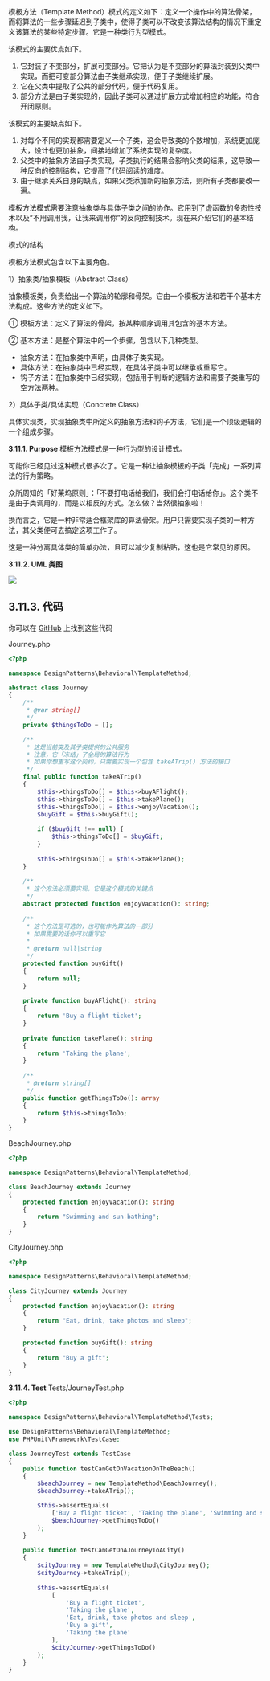 模板方法（Template Method）模式的定义如下：定义一个操作中的算法骨架，而将算法的一些步骤延迟到子类中，使得子类可以不改变该算法结构的情况下重定义该算法的某些特定步骤。它是一种类行为型模式。

该模式的主要优点如下。

1. 它封装了不变部分，扩展可变部分。它把认为是不变部分的算法封装到父类中实现，而把可变部分算法由子类继承实现，便于子类继续扩展。
2. 它在父类中提取了公共的部分代码，便于代码复用。
3. 部分方法是由子类实现的，因此子类可以通过扩展方式增加相应的功能，符合开闭原则。


该模式的主要缺点如下。

1. 对每个不同的实现都需要定义一个子类，这会导致类的个数增加，系统更加庞大，设计也更加抽象，间接地增加了系统实现的复杂度。
2. 父类中的抽象方法由子类实现，子类执行的结果会影响父类的结果，这导致一种反向的控制结构，它提高了代码阅读的难度。
3. 由于继承关系自身的缺点，如果父类添加新的抽象方法，则所有子类都要改一遍。

模板方法模式需要注意抽象类与具体子类之间的协作。它用到了虚函数的多态性技术以及“不用调用我，让我来调用你”的反向控制技术。现在来介绍它们的基本结构。

模式的结构

模板方法模式包含以下主要角色。

1）抽象类/抽象模板（Abstract Class）

抽象模板类，负责给出一个算法的轮廓和骨架。它由一个模板方法和若干个基本方法构成。这些方法的定义如下。

① 模板方法：定义了算法的骨架，按某种顺序调用其包含的基本方法。

② 基本方法：是整个算法中的一个步骤，包含以下几种类型。

- 抽象方法：在抽象类中声明，由具体子类实现。
- 具体方法：在抽象类中已经实现，在具体子类中可以继承或重写它。
- 钩子方法：在抽象类中已经实现，包括用于判断的逻辑方法和需要子类重写的空方法两种。

2）具体子类/具体实现（Concrete Class）

具体实现类，实现抽象类中所定义的抽象方法和钩子方法，它们是一个顶级逻辑的一个组成步骤。

**3.11.1. Purpose**
模板方法模式是一种行为型的设计模式。

可能你已经见过这种模式很多次了。它是一种让抽象模板的子类「完成」一系列算法的行为策略。

众所周知的「好莱坞原则」：「不要打电话给我们，我们会打电话给你」。这个类不是由子类调用的，而是以相反的方式。怎么做？当然很抽象啦！

换而言之，它是一种非常适合框架库的算法骨架。用户只需要实现子类的一种方法，其父类便可去搞定这项工作了。

这是一种分离具体类的简单办法，且可以减少复制粘贴，这也是它常见的原因。

**3.11.2. UML 类图**

![](../../images/DesignPatterns/TemplateMethod.png)

## 3.11.3. 代码

你可以在 [GitHub](https://github.com/domnikl/DesignPatternsPHP/tree/master/Behavioral/TemplateMethod) 上找到这些代码

Journey.php
```php
<?php

namespace DesignPatterns\Behavioral\TemplateMethod;

abstract class Journey
{
    /**
     * @var string[]
     */
    private $thingsToDo = [];

    /**
     * 这是当前类及其子类提供的公共服务
     * 注意，它「冻结」了全局的算法行为
     * 如果你想重写这个契约，只需要实现一个包含 takeATrip() 方法的接口
     */
    final public function takeATrip()
    {
        $this->thingsToDo[] = $this->buyAFlight();
        $this->thingsToDo[] = $this->takePlane();
        $this->thingsToDo[] = $this->enjoyVacation();
        $buyGift = $this->buyGift();
    
        if ($buyGift !== null) {
            $this->thingsToDo[] = $buyGift;
        }
    
        $this->thingsToDo[] = $this->takePlane();
    }
    
    /**
     * 这个方法必须要实现，它是这个模式的关键点
     */
    abstract protected function enjoyVacation(): string;
    
    /**
     * 这个方法是可选的，也可能作为算法的一部分
     * 如果需要的话你可以重写它
     *
     * @return null|string
     */
    protected function buyGift()
    {
        return null;
    }
    
    private function buyAFlight(): string
    {
        return 'Buy a flight ticket';
    }
    
    private function takePlane(): string
    {
        return 'Taking the plane';
    }
    
    /**
     * @return string[]
     */
    public function getThingsToDo(): array
    {
        return $this->thingsToDo;
    }
}
```
BeachJourney.php
```php
<?php

namespace DesignPatterns\Behavioral\TemplateMethod;

class BeachJourney extends Journey
{
    protected function enjoyVacation(): string
    {
        return "Swimming and sun-bathing";
    }
}
```
CityJourney.php
```php
<?php

namespace DesignPatterns\Behavioral\TemplateMethod;

class CityJourney extends Journey
{
    protected function enjoyVacation(): string
    {
        return "Eat, drink, take photos and sleep";
    }

    protected function buyGift(): string
    {
        return "Buy a gift";
    }
}
```
**3.11.4. Test**
Tests/JourneyTest.php
```php
<?php

namespace DesignPatterns\Behavioral\TemplateMethod\Tests;

use DesignPatterns\Behavioral\TemplateMethod;
use PHPUnit\Framework\TestCase;

class JourneyTest extends TestCase
{
    public function testCanGetOnVacationOnTheBeach()
    {
        $beachJourney = new TemplateMethod\BeachJourney();
        $beachJourney->takeATrip();

        $this->assertEquals(
            ['Buy a flight ticket', 'Taking the plane', 'Swimming and sun-bathing', 'Taking the plane'],
            $beachJourney->getThingsToDo()
        );
    }
    
    public function testCanGetOnAJourneyToACity()
    {
        $cityJourney = new TemplateMethod\CityJourney();
        $cityJourney->takeATrip();
    
        $this->assertEquals(
            [
                'Buy a flight ticket',
                'Taking the plane',
                'Eat, drink, take photos and sleep',
                'Buy a gift',
                'Taking the plane'
            ],
            $cityJourney->getThingsToDo()
        );
    }
}
```